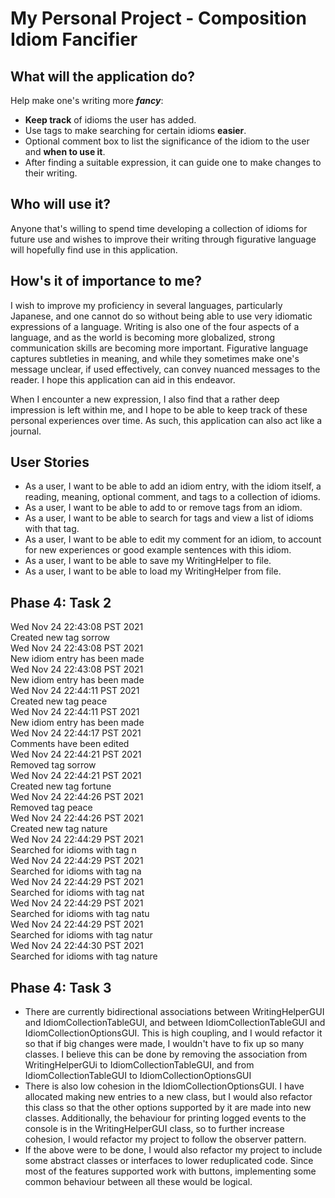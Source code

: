 # My Personal Project - Composition Idiom Fancifier

## What will the application do?

Help make one's writing more ***fancy***:
- **Keep track** of idioms the user has added.
- Use tags to make searching for certain idioms **easier**.
- Optional comment box to list the significance of the idiom to the user 
and **when to use it**.
- After finding a suitable expression, it can guide one to make changes to their writing.

## Who will use it?

Anyone that's willing to spend time developing a collection of idioms for future use
and wishes to improve their writing through figurative language will hopefully find use
in this application.


## How's it of importance to me?

I wish to improve my proficiency in several languages, particularly Japanese, and
one cannot do so without being able to use very idiomatic expressions of a language. 
Writing is also one of the four aspects of a language, and as the world 
is becoming more globalized, strong communication skills are becoming more important.
Figurative language captures subtleties in meaning, and while they sometimes
make one's message unclear, if used effectively, can convey nuanced messages 
to the reader. I hope this application can aid in this endeavor.

When I encounter a new expression, I also find that a rather deep impression 
is left within me, and I hope to be able to keep track of these personal 
experiences over time. As such, this application can also act like a journal.

## User Stories

- As a user, I want to be able to add an idiom entry, with the idiom itself,
a reading, meaning, optional comment, and tags to a collection of idioms.
- As a user, I want to be able to add to or remove tags from an idiom.
- As a user, I want to be able to search for tags and view a list of idioms with that tag.
- As a user, I want to be able to edit my comment for an idiom, to account for new
experiences or good example sentences with this idiom.
- As a user, I want to be able to save my WritingHelper to file.
- As a user, I want to be able to load my WritingHelper from file.

## Phase 4: Task 2
  Wed Nov 24 22:43:08 PST 2021  
  Created new tag sorrow  
  Wed Nov 24 22:43:08 PST 2021  
  New idiom entry has been made  
  Wed Nov 24 22:43:08 PST 2021  
  New idiom entry has been made  
  Wed Nov 24 22:44:11 PST 2021  
  Created new tag peace  
  Wed Nov 24 22:44:11 PST 2021  
  New idiom entry has been made  
  Wed Nov 24 22:44:17 PST 2021  
  Comments have been edited  
  Wed Nov 24 22:44:21 PST 2021  
  Removed tag sorrow  
  Wed Nov 24 22:44:21 PST 2021  
  Created new tag fortune  
  Wed Nov 24 22:44:26 PST 2021  
  Removed tag peace  
  Wed Nov 24 22:44:26 PST 2021  
  Created new tag nature  
  Wed Nov 24 22:44:29 PST 2021  
  Searched for idioms with tag n  
  Wed Nov 24 22:44:29 PST 2021  
  Searched for idioms with tag na  
  Wed Nov 24 22:44:29 PST 2021  
  Searched for idioms with tag nat  
  Wed Nov 24 22:44:29 PST 2021  
  Searched for idioms with tag natu  
  Wed Nov 24 22:44:29 PST 2021  
  Searched for idioms with tag natur  
  Wed Nov 24 22:44:30 PST 2021  
  Searched for idioms with tag nature

## Phase 4: Task 3

- There are currently bidirectional associations between WritingHelperGUI and IdiomCollectionTableGUI, and between
IdiomCollectionTableGUI and IdiomCollectionOptionsGUI. This is high coupling, and I would refactor it so that if big
changes were made, I wouldn't have to fix up so many classes. I believe this can be done by removing the association
from WritingHelperGUi to IdiomCollectionTableGUI, and from IdiomCollectionTableGUI to IdiomCollectionOptionsGUI
- There is also low cohesion in the IdiomCollectionOptionsGUI. I have allocated making new entries to a new class,
but I would also refactor this class so that the other options supported by it are made into new classes. Additionally,
the behaviour for printing logged events to the console is in the WritingHelperGUI class, so to further increase
cohesion, I would refactor my project to follow the observer pattern.
- If the above were to be done, I would also refactor my project to include some abstract classes or interfaces to
lower reduplicated code. Since most of the features supported work with buttons, implementing some common behaviour
between all these would be logical.